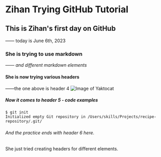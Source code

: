 # Zihan Trying GitHub Tutorial
## This is Zihan's first day on GitHub
—— today is June 6th, 2023
### She is trying to use markdown
*—— and different markdown elements*
#### She is now trying various headers
 ——the one above is header 4
![Image of Yaktocat](https://octodex.github.com/images/yaktocat.png)
##### Now it comes to header 5 - code examples
```
$ git init
Initialized empty Git repository in /Users/skills/Projects/recipe-repository/.git/
```
###### And the practice ends with header 6 here. 
She just tried creating headers for different elements. 
